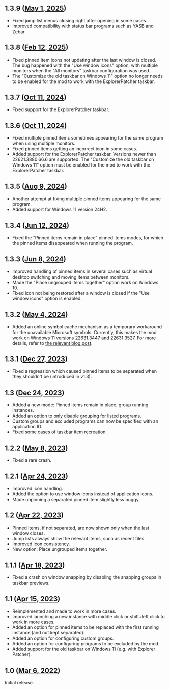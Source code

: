 ## 1.3.9 ([May 1, 2025](https://github.com/ramensoftware/windhawk-mods/blob/fd599038b18456c3a0bee87e2f2e3b0e2d321dfb/mods/taskbar-grouping.wh.cpp))

* Fixed jump list menus closing right after opening in some cases.
* Improved compatibility with status bar programs such as YASB and Zebar.

## 1.3.8 ([Feb 12, 2025](https://github.com/ramensoftware/windhawk-mods/blob/6dbf9a4b807f290ef52204bb86d9d091073e4bcf/mods/taskbar-grouping.wh.cpp))

* Fixed pinned item icons not updating after the last window is closed. The bug happened with the "Use window icons" option, with multiple monitors when the "All monitors" taskbar configuration was used.
* The "Customize the old taskbar on Windows 11" option no longer needs to be enabled for the mod to work with the ExplorerPatcher taskbar.

## 1.3.7 ([Oct 11, 2024](https://github.com/ramensoftware/windhawk-mods/blob/b2f3b382fc4b9699326678d9440c6164ead46fae/mods/taskbar-grouping.wh.cpp))

* Fixed support for the ExplorerPatcher taskbar.

## 1.3.6 ([Oct 11, 2024](https://github.com/ramensoftware/windhawk-mods/blob/46afafc524f2b7c879702a798e74e11f7fcfd70b/mods/taskbar-grouping.wh.cpp))

* Fixed multiple pinned items sometimes appearing for the same program when using multiple monitors.
* Fixed pinned items getting an incorrect icon in some cases.
* Added support for the ExplorerPatcher taskbar. Versions newer than 22621.3880.66.6 are supported. The "Customize the old taskbar on Windows 11" option must be enabled for the mod to work with the ExplorerPatcher taskbar.

## 1.3.5 ([Aug 9, 2024](https://github.com/ramensoftware/windhawk-mods/blob/32678e0ef871bf50c15cd8692b9317b869915542/mods/taskbar-grouping.wh.cpp))

* Another attempt at fixing multiple pinned items appearing for the same program.
* Added support for Windows 11 version 24H2.

## 1.3.4 ([Jun 12, 2024](https://github.com/ramensoftware/windhawk-mods/blob/2b6d67dad8cc2a2eb66f52202f7e0495252e8921/mods/taskbar-grouping.wh.cpp))

* Fixed the "Pinned items remain in place" pinned items modes, for which the pinned items disappeared when running the program.

## 1.3.3 ([Jun 8, 2024](https://github.com/ramensoftware/windhawk-mods/blob/dd54a40e9c8dd461d01ea9b1ef38bfa9436e533e/mods/taskbar-grouping.wh.cpp))

* Improved handling of pinned items in several cases such as virtual desktop switching and moving items between monitors.
* Made the "Place ungrouped items together" option work on Windows 10.
* Fixed icon not being restored after a window is closed if the "Use window icons" option is enabled.

## 1.3.2 ([May 4, 2024](https://github.com/ramensoftware/windhawk-mods/blob/63c5908556e699a14f3e007e9a7e709745f33224/mods/taskbar-grouping.wh.cpp))

* Added an online symbol cache mechanism as a temporary workaround for the unavailable Microsoft symbols. Currently, this makes the mod work on Windows 11 versions 22631.3447 and 22631.3527. For more details, refer to [the relevant blog post](https://ramensoftware.com/windhawk-and-symbol-download-errors).

## 1.3.1 ([Dec 27, 2023](https://github.com/ramensoftware/windhawk-mods/blob/a378597db91ccbf3a5bdbfbee7f3c3dd437010d7/mods/taskbar-grouping.wh.cpp))

* Fixed a regression which caused pinned items to be separated when they shouldn't be (introduced in v1.3).

## 1.3 ([Dec 24, 2023](https://github.com/ramensoftware/windhawk-mods/blob/f80c31b2a02a858d585c01b85fb3d5d5f1789555/mods/taskbar-grouping.wh.cpp))

* Added a new mode: Pinned items remain in place, group running instances.
* Added an option to only disable grouping for listed programs.
* Custom groups and excluded programs can now be specified with an application ID.
* Fixed some cases of taskbar item recreation.

## 1.2.2 ([May 8, 2023](https://github.com/ramensoftware/windhawk-mods/blob/fe7c3b4be6113f48dcdd876ed401e5ce104335da/mods/taskbar-grouping.wh.cpp))

* Fixed a rare crash.

## 1.2.1 ([Apr 24, 2023](https://github.com/ramensoftware/windhawk-mods/blob/59bcbf7c877ecdd7a5b70216e989489f899e7a80/mods/taskbar-grouping.wh.cpp))

* Improved icon handling.
* Added the option to use window icons instead of application icons.
* Made unpinning a separated pinned item slightly less buggy.

## 1.2 ([Apr 22, 2023](https://github.com/ramensoftware/windhawk-mods/blob/f472d07a9c4fc0cf94c18fde2a52570b6fbd82f2/mods/taskbar-grouping.wh.cpp))

* Pinned items, if not separated, are now shown only when the last window closes.
* Jump lists always show the relevant items, such as recent files.
* Improved icon consistency.
* New option: Place ungrouped items together.

## 1.1.1 ([Apr 18, 2023](https://github.com/ramensoftware/windhawk-mods/blob/3ba4830923ea4d304c20a50f41b49a8bff6f47d8/mods/taskbar-grouping.wh.cpp))

* Fixed a crash on window snapping by disabling the snapping groups in taskbar previews.

## 1.1 ([Apr 15, 2023](https://github.com/ramensoftware/windhawk-mods/blob/2931b75955e2e4db928760c5c29fb3048c4e6f7e/mods/taskbar-grouping.wh.cpp))

* Reimplemented and made to work in more cases.
* Improved launching a new instance with middle click or shift+left click to work in more cases.
* Added an option for pinned items to be replaced with the first running instance (and not kept separated).
* Added an option for configuring custom groups.
* Added an option for configuring programs to be excluded by the mod.
* Added support for the old taskbar on Windows 11 (e.g. with Explorer Patcher).

## 1.0 ([Mar 6, 2022](https://github.com/ramensoftware/windhawk-mods/blob/85322d8095db39e00abcd70168b490c9602c43d4/mods/taskbar-grouping.wh.cpp))

Initial release.
